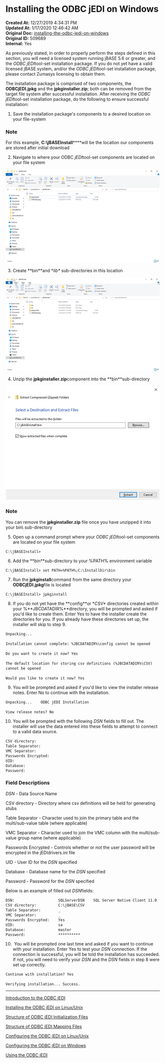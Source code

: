 # Installing the ODBC jEDI on Windows

**Created At:** 12/27/2019 4:34:31 PM  
**Updated At:** 1/17/2020 12:46:42 AM  
**Original Doc:** [installing-the-odbc-jedi-on-windows](https://docs.jbase.com/installing-the-odbc-jedi-on-windows)  
**Original ID:** 509689  
**Internal:** Yes  


As previously stated, in order to properly perform the steps defined in this section, you will need a licensed system running jBASE 5.6 or greater, and the *ODBC* *jEDI*tool-set installation package. If you do not yet have a valid licensed jBASE system, and/or the *ODBC* *jEDI*tool-set installation package, please contact Zumasys licensing to obtain them.

The installation package is comprised of two components, the **ODBCjEDI.jpkg** and the **jpkginstaller.zip**; both can be removed from the target file system after successful installation. After receiving the *ODBC* *jEDI*tool-set installation package, do the following to ensure successful installation:

1. Save the installation package's components to a desired location on your file-system

### Note

For this example, **C:\jBASEInstall****\**will be the location our components are stored after initial download

2. Navigate to where your ODBC *jEDI*tool-set components are located on your file system

![installing-the-odbc-jedi-on-windows: 1577466238625-1577466238625](./1577466238625-1577466238625.png)

3. Create **bin\**and **lib\** sub-directories in this location

![installing-the-odbc-jedi-on-windows: 1577466008119-1577466008119](./1577466008119-1577466008119.png)

4. Unzip the **jpkginstaller.zip**component into the **bin\**sub-directory

![installing-the-odbc-jedi-on-windows: 1577465765216-1577465765216](./1577465765216-1577465765216.png)

### Note

You can remove the **jpkginstaller.zip** file once you have unzipped it into your bin\ sub-directory

5. Open up a command prompt where your *ODBC* *jEDI*tool-set components are located on your file system

```
C:\jBASEInstall>
```

6. Add the **bin\**sub-directory to your %PATH% environment variable

```
C:\jBASEInstall> set PATH=%PATH%;C:\InstallDir\bin
```

7. Run the **jpkginstall**command from the same directory your **ODBCjEDI.jpkg**file is located

```
C:\jBASEInstall> jpkginstall
```

8. If you do not yet have the **config\**or **CSV\** directories created within your %**JBCDATADIR%**directory, you will be prompted and asked if you'd like to create them. Enter Yes to have the installer create the directories for you. If you already have these directories set up, the installer will skip to step 9.

```
Unpacking...

Installation cannot complete: %JBCDATADIR%\config cannot be opened

Do you want to create it now? Yes

The default location for storing csv definitions (%JBCDATADIR%\CSV) cannot be opened

Would you like to create it now? Yes
```

9. You will be prompted and asked if you'd like to view the installer release notes. Enter No to continue with the installation.

```
Unpacking...    ODBC jEDI Installation

View release notes? No
```

10. You will be prompted with the following *DSN* fields to fill out. The installer will use the data entered into these fields to attempt to connect to a valid data source.

```
CSV directory:
Table Separator:
VMC Separator:
Passwords Encrypted:
UID:
Database:
Password:
```

### Field Descriptions

*DSN* - Data Source Name

CSV directory - Directory where csv definitions will be held for generating stubs

Table Separator - Character used to join the primary table and the multi/sub-value table (where applicable)

VMC Separator - Character used to join the VMC column with the multi/sub-value group name (where applicable)

Passwords Encrypted - Controls whether or not the user password will be encrypted in the jEDIdrivers.ini file

UID - User ID for the *DSN* specified

Database - Database name for the *DSN* specified

Password - Password for the *DSN* specified

Below is an example of filled out *DSN*fields:

```
DSN:                    SQLServerDSN    SQL Server Native Client 11.0
CSV directory:          C:\jBASE\CSV  
Table Separator:        _
VMC Separator:          _  
Passwords Encrypted:    Yes
UID:                    sa
Database:               master 
Password:               ********** 
```

10.  You will be prompted one last time and asked if you want to continue with your installation. Enter Yes to test your *DSN* connection. If the connection is successful, you will be told the installation has succeeded. If not, you will need to verify your *DSN* and the *DSN* fields in step 8 were set up correctly.

```
Continue with installation? Yes

Verifying installation... Success.
```

----------------------------------------------------------------------------------------------------------------------------

[Introduction to the ODBC jEDI](./../introduction-to-the-odbc-jedi)

[Installing the ODBC jEDI on Linux/Unix](./../installing-the-odbc-jedi-on-linux&unix)

[Structure of ODBC jEDI Initialization Files](./../structure-of-odbc-jedi-initialization-files)

[Structure of ODBC jEDI Mapping Files](./../structure-of-odbc-jedi-mapping-files)

[Configuring the ODBC jEDI on Linux/Unix](./../configuring-the-odbc-jedi-on-linux&unix)

[Configuring the ODBC jEDI on Windows](./../configuring-the-odbc-jedi-on-windows)

[Using the ODBC jEDI](./../using-the-odbc-jedi)

